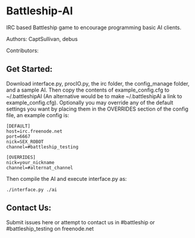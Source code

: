 Battleship-AI
=============

IRC based Battleship game to encourage programming basic AI clients.

Authors: CaptSullivan, debus

Contributors:


Get Started:
------------

Download interface.py, procIO.py, the irc folder, the config_manage folder, and a sample AI. 
Then copy the contents of example_config.cfg to ~/.battleshipAI (An alternative would be to make ~/.battleshipAI a link to example_config.cfg). 
Optionally you may override any of the default settings you want by placing them in the OVERRIDES section of the config file, an example config is:
```
[DEFAULT]
host=irc.freenode.net
port=6667
nick=SEX_ROBOT
channel=#battleship_testing

[OVERRIDES]
nick=your_nickname
channel=#alternat_channel
```

 Then compile the AI and execute interface.py as:

```
./interface.py ./ai
```



Contact Us:
-----------

Submit issues here or attempt to contact us in #battleship or #battleship_testing on freenode.net
